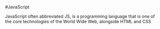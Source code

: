 #JavaScript

JavaScript often abbreviated JS, is a programming language that is one of the core technologies of the World Wide Web, alongside HTML and CSS